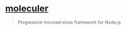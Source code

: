 # [moleculer](https://github.com/moleculerjs/moleculer)

> Progressive microservices framework for Node.js
